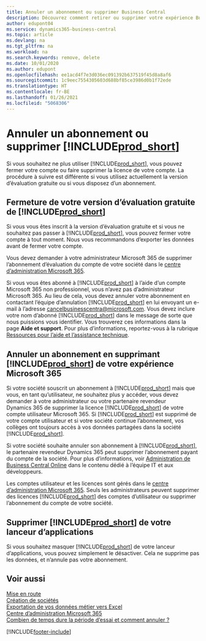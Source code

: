 ```yaml
---
title: Annuler un abonnement ou supprimer Business Central
description: Découvrez comment retirer ou supprimer votre expérience Business Central si vous disposez d’un abonnement d’évaluation ou si vous disposez d’un abonnement payant.
author: edupont04
ms.service: dynamics365-business-central
ms.topic: article
ms.devlang: na
ms.tgt_pltfrm: na
ms.workload: na
ms.search.keywords: remove, delete
ms.date: 10/01/2020
ms.author: edupont
ms.openlocfilehash: ee1acd4f7e3d036ec091392b637519f45d8a8af6
ms.sourcegitcommit: 1c9eec7554305603d688bf85ce3986d0b1f72ede
ms.translationtype: HT
ms.contentlocale: fr-BE
ms.lasthandoff: 01/26/2021
ms.locfileid: "5068306"
---
```

# <a name="unsubscribe-or-remove-prod_short"></a>Annuler un abonnement ou supprimer [!INCLUDE[prod_short](includes/prod_short.md)]

Si vous souhaitez ne plus utiliser [!INCLUDE[prod_short](includes/prod_short.md)], vous pouvez fermer votre compte ou faire supprimer la licence de votre compte. La procédure à suivre est différente si vous utilisez actuellement la version d’évaluation gratuite ou si vous disposez d’un abonnement.  

## <a name="closing-your-free-trial-of-prod_short"></a>Fermeture de votre version d’évaluation gratuite de [!INCLUDE[prod_short](includes/prod_short.md)]

Si vous vous êtes inscrit à la version d’évaluation gratuite et si vous ne souhaitez pas passer à [!INCLUDE[prod_short](includes/prod_short.md)], vous pouvez fermer votre compte à tout moment. Nous vous recommandons d’exporter les données avant de fermer votre compte. 

Vous devez demander à votre administrateur Microsoft 365 de supprimer l’abonnement d’évaluation du compte de votre société dans le [centre d’administration Microsoft 365](https://admin.microsoft.com/).  

Si vous vous êtes abonné à [!INCLUDE[prod_short](includes/prod_short.md)] à l’aide d’un compte Microsoft 365 non professionnel, vous n’avez pas d’administrateur Microsoft 365. Au lieu de cela, vous devez annuler votre abonnement en contactant l’équipe d’annulation [!INCLUDE[prod_short](includes/prod_short.md)] en lui envoyant un e-mail à l’adresse [cancelbusinesscentra@microsoft.com](mailto:cancelbusinesscentra@microsoft.com). Vous devez inclure votre nom d’abonné [!INCLUDE[prod_short](includes/prod_short.md)] dans le message de sorte que nous puissions vous identifier. Vous trouverez ces informations dans la page **Aide et support**. Pour plus d’informations, reportez-vous à la rubrique [Ressources pour l’aide et l’assistance technique](product-help-and-support.md).  

## <a name="unsubscribing-by-removing-prod_short-from-your-microsoft-365-experience"></a>Annuler un abonnement en supprimant [!INCLUDE[prod_short](includes/prod_short.md)] de votre expérience Microsoft 365

Si votre société souscrit un abonnement à [!INCLUDE[prod_short](includes/prod_short.md)] mais que vous, en tant qu’utilisateur, ne souhaitez plus y accéder, vous devez demander à votre administrateur ou votre partenaire revendeur Dynamics 365 de supprimer la licence [!INCLUDE[prod_short](includes/prod_short.md)] de votre compte utilisateur Microsoft 365. Si [!INCLUDE[prod_short](includes/prod_short.md)] est supprimé de votre compte utilisateur et si votre société continue l’abonnement, vos collèges ont toujours accès à vos données partagées dans la société [!INCLUDE[prod_short](includes/prod_short.md)].  

Si votre société souhaite annuler son abonnement à [!INCLUDE[prod_short](includes/prod_short.md)], le partenaire revendeur Dynamics 365 peut supprimer l’abonnement payant du compte de la société. Pour plus d’informations, voir [Administration de Business Central Online](/dynamics365/business-central/dev-itpro/administration/tenant-administration) dans le contenu dédié à l’équipe IT et aux développeurs.  

Les comptes utilisateur et les licences sont gérés dans le [centre d’administration Microsoft 365](https://admin.microsoft.com/). Seuls les administrateurs peuvent supprimer des licences [!INCLUDE[prod_short](includes/prod_short.md)] des comptes d’utilisateur ou supprimer l’abonnement du compte de votre société.  

## <a name="removing-prod_short-from-your-app-launcher"></a>Supprimer [!INCLUDE[prod_short](includes/prod_short.md)] de votre lanceur d’applications
Si vous souhaitez masquer [!INCLUDE[prod_short](includes/prod_short.md)] de votre lanceur d’applications, vous pouvez simplement le désactiver. Cela ne supprime pas les données, et n’annule pas votre abonnement.  

## <a name="see-also"></a>Voir aussi
[Mise en route](product-get-started.md)  
[Création de sociétés](about-new-company.md)  
[Exportation de vos données métier vers Excel](about-export-data.md)  
[Centre d’administration Microsoft 365](https://admin.microsoft.com/)  
[Combien de temps dure la période d’essai et comment annuler ?](https://community.dynamics.com/business/b/financials/archive/2016/11/28/how-long-is-the-trial-period-and-how-do-i-cancel)  


[!INCLUDE[footer-include](includes/footer-banner.md)]